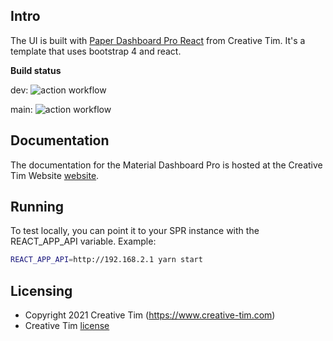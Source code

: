 ## Intro

The UI is built with [Paper Dashboard Pro React](https://www.creative-tim.com/product/paper-dashboard-pro-react) from Creative Tim. It's a template that uses bootstrap 4 and react.

**Build status**

dev: ![action workflow](https://github.com/spr-networks/super/actions/workflows/test-ui.yml/badge.svg?branch=dev)

main: ![action workflow](https://github.com/spr-networks/super/actions/workflows/test-ui.yml/badge.svg?branch=dev)

## Documentation
The documentation for the Material Dashboard Pro is hosted at the Creative Tim Website [website](https://demos.creative-tim.com/paper-dashboard-pro-react/#/documentation/tutorial).

## Running

To test locally, you can point it to your SPR instance with the REACT_APP_API variable.
Example:
```bash
REACT_APP_API=http://192.168.2.1 yarn start
```

## Licensing

- Copyright 2021 Creative Tim (https://www.creative-tim.com)
- Creative Tim [license](https://www.creative-tim.com/license)
